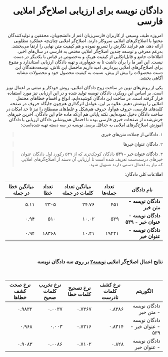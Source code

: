 

<div dir='rtl'>

# دادگان نویسه برای ارزیابی اصلاح‌گر املایی فارسی


امروزه طیف وسیعی از کاربران فارسی‌زبان اعم از دانشجویان، محققین و تولیدکنندگان محتوا با اصلاح‌گرهای املایی سروکار دارند. اصلاح‌گر املایی چنان‌چه عملکرد مطلوبی ارائه دهد،  هم فرایند نگارش را تسریع نموده و هم کیفیت متن نهایی را ارتقا می‌بخشد. به‌رغم معرفی و توسعه چندین اصلاح‌گر املایی مختص به فارسی در سال‌های اخیر، اطلاعات جامع و قابل‌اتکایی از کیفیت هریک و به‌خصوص در قیاس با یکدیگر در دست نیست. این امر ما را برآن داشت تا به جمع‌آوری و تهیه دادگان ارزیابی استاندارد و متنوع برای اصلاح‌گرهای املایی بپردازیم. امید داریم ماحصل این تلاش، توسعه‌دهندگان این دست محصولات را بیش از پیش، نسبت به کیفیت محصول خود و محصولات مشابه آگاهی بخشد.

 یکی از روش‌های نوین در ساخت زوج دادگان املایی، روش خودکار و مبتنی بر اعمال نویز است. بر اساس این رویکرد، دادگان نویسه تولید شده و در این ارزیابی نیز مورد استفاده قرار گرفته است. در  ساخت این دادگان کوشیده‌ایم، انواع و اقسام خطاهای محتمل املایی را پوشش دهیم. علاوه بر این، عوامل اثرگذاری هم‌چون جایگاه حروف در صفحه کلیدهای فارسی، حروف هم‌آوا، حروف هم‌شکل و غلط‌های مصطلح را نیز تا حد امکان در ساخت دادگان دخیل نموده‌ایم. نکته پایانی هم آن‌که ماده خام این دادگان، آخرین خبرهای خزش‌شده از صفحات خبری فارسی بوده تا احتمال هم‌پوشانی دادگان ارزیابی با دادگان آموزش اصلاح‌گرهای املایی به حداقل برسد. 
نویسه در سه دسته تهیه شده‌است:

> ۱. **دادگانی از جملات متن‌های خبری**

> ۲. **دادگان عنوان خبرها**

> ۳. **دادگان عنوان خبر - ۵۳۹**
دادگان کوچک‌تری که از ۵۳۹ رکورد اول دادگان عنوان‌ خبرهای درست‌ست تعریف شده است تا  ارزیابی آن دسته از اصلاح‌گرهای املایی که نیاز به اعمال دستی دارند تسهیل شود.

اطلاعات کلی دادگان:

| نام دادگان‌ | تعداد جمله‌ها | میانگین تعداد کلمات در جمله | تعداد خطا | میانگین خطا در جمله |
| -- | -- | -- | -- | -- | 
| **دادگان نویسه - متن خبر** | ۴۵۱ | ۲۴.۷۶ | ۲۳۰۵ | ۵.۱۱ | 
|  **دادگان نویسه - عنوان خبر -  ۵۳۹**|  ۵۳۹ | ۱۰.۰۲ | ۵۱۰ | ۰.۹۴ |
| **دادگان نویسه - عنوان خبر** | ۱۹۴۲۱ | ۱۰.۲۱ | ۱۸۳۶۸ | ۰.۹۴ | 

</br>


### نتایج اعمال اصلاح‌گر املایی [نویسه۲](https://github.com/Dadmatech/Nevise) بر روی سه دادگان نویسه

</br>

| الگوریتم | نرخ کشف کلمات نادرست | نرخ تصحیح کلمات خطا | نرخ تخریب کلمات صحیح  | نرخ صحت کشف خطاها  |
| -- | -- | -- | -- | -- |
| دادگان نویسه - متن خبر | ۰.۸۳۸۶ | ۰.۷۳۶۷ | ۰.۰۰۳۷ | ۰.۹۸۳۲ |
| دادگان نویسه - عنوان خبر - ۵۳۹ | ۰.۸۳۱۴ | ۰.۷۲۱۶ | ۰.۰۰۳ | ۰.۹۶۸ |
| دادگان نویسه - عنوان خبر | ۰.۸۲۸ | ۰.۷۱۰۲ | ۰.۰۰۸۶ | ۰.۹۰۸۳ |

 
 <div/>

